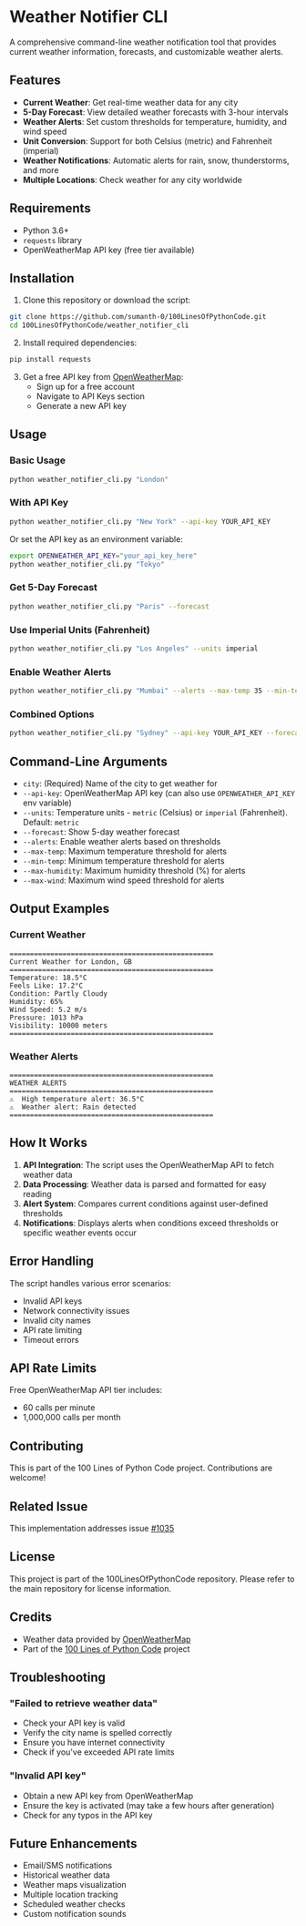 # Weather Notifier CLI

A comprehensive command-line weather notification tool that provides current weather information, forecasts, and customizable weather alerts.

## Features

- **Current Weather**: Get real-time weather data for any city
- **5-Day Forecast**: View detailed weather forecasts with 3-hour intervals
- **Weather Alerts**: Set custom thresholds for temperature, humidity, and wind speed
- **Unit Conversion**: Support for both Celsius (metric) and Fahrenheit (imperial)
- **Weather Notifications**: Automatic alerts for rain, snow, thunderstorms, and more
- **Multiple Locations**: Check weather for any city worldwide

## Requirements

- Python 3.6+
- `requests` library
- OpenWeatherMap API key (free tier available)

## Installation

1. Clone this repository or download the script:

```bash
git clone https://github.com/sumanth-0/100LinesOfPythonCode.git
cd 100LinesOfPythonCode/weather_notifier_cli
```

2. Install required dependencies:

```bash
pip install requests
```

3. Get a free API key from [OpenWeatherMap](https://openweathermap.org/api):
   - Sign up for a free account
   - Navigate to API Keys section
   - Generate a new API key

## Usage

### Basic Usage

```bash
python weather_notifier_cli.py "London"
```

### With API Key

```bash
python weather_notifier_cli.py "New York" --api-key YOUR_API_KEY
```

Or set the API key as an environment variable:

```bash
export OPENWEATHER_API_KEY="your_api_key_here"
python weather_notifier_cli.py "Tokyo"
```

### Get 5-Day Forecast

```bash
python weather_notifier_cli.py "Paris" --forecast
```

### Use Imperial Units (Fahrenheit)

```bash
python weather_notifier_cli.py "Los Angeles" --units imperial
```

### Enable Weather Alerts

```bash
python weather_notifier_cli.py "Mumbai" --alerts --max-temp 35 --min-temp 15 --max-humidity 80
```

### Combined Options

```bash
python weather_notifier_cli.py "Sydney" --api-key YOUR_API_KEY --forecast --alerts --max-temp 30 --units metric
```

## Command-Line Arguments

- `city`: (Required) Name of the city to get weather for
- `--api-key`: OpenWeatherMap API key (can also use `OPENWEATHER_API_KEY` env variable)
- `--units`: Temperature units - `metric` (Celsius) or `imperial` (Fahrenheit). Default: `metric`
- `--forecast`: Show 5-day weather forecast
- `--alerts`: Enable weather alerts based on thresholds
- `--max-temp`: Maximum temperature threshold for alerts
- `--min-temp`: Minimum temperature threshold for alerts
- `--max-humidity`: Maximum humidity threshold (%) for alerts
- `--max-wind`: Maximum wind speed threshold for alerts

## Output Examples

### Current Weather

```
==================================================
Current Weather for London, GB
==================================================
Temperature: 18.5°C
Feels Like: 17.2°C
Condition: Partly Cloudy
Humidity: 65%
Wind Speed: 5.2 m/s
Pressure: 1013 hPa
Visibility: 10000 meters
==================================================
```

### Weather Alerts

```
==================================================
WEATHER ALERTS
==================================================
⚠️  High temperature alert: 36.5°C
⚠️  Weather alert: Rain detected
==================================================
```

## How It Works

1. **API Integration**: The script uses the OpenWeatherMap API to fetch weather data
2. **Data Processing**: Weather data is parsed and formatted for easy reading
3. **Alert System**: Compares current conditions against user-defined thresholds
4. **Notifications**: Displays alerts when conditions exceed thresholds or specific weather events occur

## Error Handling

The script handles various error scenarios:
- Invalid API keys
- Network connectivity issues
- Invalid city names
- API rate limiting
- Timeout errors

## API Rate Limits

Free OpenWeatherMap API tier includes:
- 60 calls per minute
- 1,000,000 calls per month

## Contributing

This is part of the 100 Lines of Python Code project. Contributions are welcome!

## Related Issue

This implementation addresses issue [#1035](https://github.com/sumanth-0/100LinesOfPythonCode/issues/1035)

## License

This project is part of the 100LinesOfPythonCode repository. Please refer to the main repository for license information.

## Credits

- Weather data provided by [OpenWeatherMap](https://openweathermap.org/)
- Part of the [100 Lines of Python Code](https://github.com/sumanth-0/100LinesOfPythonCode) project

## Troubleshooting

### "Failed to retrieve weather data"
- Check your API key is valid
- Verify the city name is spelled correctly
- Ensure you have internet connectivity
- Check if you've exceeded API rate limits

### "Invalid API key"
- Obtain a new API key from OpenWeatherMap
- Ensure the key is activated (may take a few hours after generation)
- Check for any typos in the API key

## Future Enhancements

- Email/SMS notifications
- Historical weather data
- Weather maps visualization
- Multiple location tracking
- Scheduled weather checks
- Custom notification sounds
